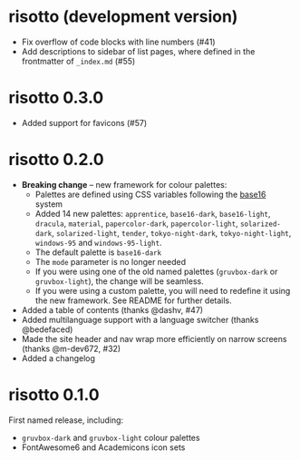 # risotto (development version)

* Fix overflow of code blocks with line numbers (#41)
* Add descriptions to sidebar of list pages, where defined in the frontmatter of `_index.md` (#55)

# risotto 0.3.0

* Added support for favicons (#57)

# risotto 0.2.0

* **Breaking change** – new framework for colour palettes:
  * Palettes are defined using CSS variables following the [base16](https://github.com/chriskempson/base16) system
  * Added 14 new palettes: `apprentice`, `base16-dark`, `base16-light`, `dracula`, `material`, `papercolor-dark`, `papercolor-light`, `solarized-dark`, `solarized-light`, `tender`, `tokyo-night-dark`, `tokyo-night-light`, `windows-95` and `windows-95-light`.
  * The default palette is `base16-dark`
  * The `mode` parameter is no longer needed
  * If you were using one of the old named palettes (`gruvbox-dark` or `gruvbox-light`), the change will be seamless.
  * If you were using a custom palette, you will need to redefine it using the new framework. See README for further details.
* Added a table of contents (thanks @dashv, #47)
* Added multilanguage support with a language switcher (thanks @bedefaced)
* Made the site header and nav wrap more efficiently on narrow screens (thanks @m-dev672, #32)
* Added a changelog

# risotto 0.1.0

First named release, including:

* `gruvbox-dark` and `gruvbox-light` colour palettes
* FontAwesome6 and Academicons icon sets
